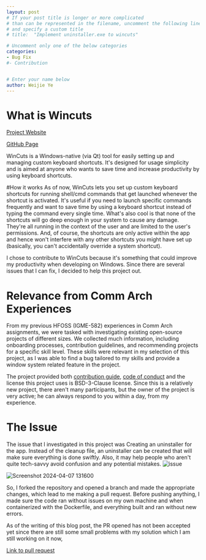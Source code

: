 ```yaml
---
layout: post
# If your post title is longer or more complicated
# than can be represented in the filename, uncomment the following line
# and specify a custom title
# title:  "Implement uninstaller.exe to wincuts"

# Uncomment only one of the below categories
categories: 
- Bug Fix
#- Contribution


# Enter your name below
author: Weijie Ye
---
```

# What is Wincuts

[Project Website](https://lyubomirt.github.io/wincuts/pages/download.html)

[GitHub Page](https://github.com/LyubomirT/wincuts)

WinCuts is a Windows-native (via Qt) tool for easily setting up and managing custom keyboard shortcuts. It's designed for usage simplicity and is aimed at anyone who wants to save time and increase productivity by using keyboard shortcuts.

#How it works
As of now, WinCuts lets you set up custom keyboard shortcuts for running shell/cmd commands that get launched whenever the shortcut is activated. It's useful if you need to launch specific commands frequently and want to save time by using a keyboard shortcut instead of typing the command every single time.
What's also cool is that none of the shortcuts will go deep enough in your system to cause any damage. They're all running in the context of the user and are limited to the user's permissions. And, of course, the shortcuts are only active within the app and hence won't interfere with any other shortcuts you might have set up (basically, you can't accidentally override a system shortcut).

I chose to contribute to WinCuts because it's something that could improve my productivity when developing on Windows. Since there are several issues that I can fix, I decided to help this project out.

# Relevance from Comm Arch Experiences
From my previous HFOSS (IGME-582) experiences in Comm Arch assignments, we were tasked with investigating existing open-source projects of different sizes. We collected much information, including onboarding processes, contribution guidelines, and recommending projects for a specific skill level. These skills were relevant in my selection of this project, as I was able to find a bug tailored to my skills and provide a window system related feature in the project. 

The project provided both [contribution guide](https://github.com/LyubomirT/wincuts/blob/main/CONTRIBUTING.md), [code of conduct](https://github.com/LyubomirT/wincuts/blob/main/CODE_OF_CONDUCT.md) and the license this project uses is BSD-3-Clause license.
Since this is a relatively new project, there aren't many participants, but the owner of the project is very active; he can always respond to you within a day, from my experience.

# The Issue
The issue that I investigated in this project was Creating an uninstaller for the app. Instead of the cleanup file, an uninstaller can be created that will make sure everything is done swiftly. Also, it may help people who aren't quite tech-savvy avoid confusion and any potential mistakes.
![issue](https://github.com/LyubomirT/wincuts/issues/2)

![Screenshot 2024-04-07 131600](https://github.com/wy8933/hfoss2024-blogs/assets/112401719/c48b0db1-2885-4440-9b6c-709a1237023e)

So, I forked the repository and opened a branch and made the appropriate changes, which lead to me making a pull request. Before pushing anything, I made sure the code ran without issues on my own machine and when containerized with the Dockerfile, and everything built and ran without new errors. 

As of the writing of this blog post, the PR opened has not been accepted yet since there are still some small problems with my solution which I am still working on it now, 

[Link to pull request](https://github.com/LyubomirT/wincuts/pull/10)

